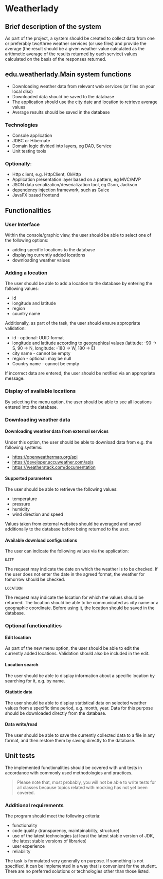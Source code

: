# Weatherlady

## Brief description of the system

As part of the project, a system should be created to collect data from one or preferably two/three weather services (or use files) and provide the average (the result should be a given weather value calculated as the arithmetic average of the results returned by each service) values calculated on the basis of the responses returned.

## edu.weatherlady.Main system functions

* Downloading weather data from relevant web services (or files on your local disc)
* Downloaded data should be saved to the database
* The application should use the city date and location to retrieve average values
* Average results should be saved in the database

### Technologies
* Console application
* JDBC or Hibernate
* Domain logic divided into layers, eg DAO, Service
* Unit testing tools

### Optionally:
* Http client, e.g. HttpClient, OkHttp
* Application presentation layer based on a pattern, eg MVC/MVP
* JSON data serialization/deserialization tool, eg Gson, Jackson
* dependency injection framework, such as Guice
* JavaFX based frontend

## Functionalities

### User Interface

Within the console/graphic view, the user should be able to select one of the following options:

* adding specific locations to the database
* displaying currently added locations
* downloading weather values

### Adding a location

The user should be able to add a location to the database by entering the following values:

* id
* longitude and latitude
* region
* country name

Additionally, as part of the task, the user should ensure appropriate validation:

* id - optional: UUID format
* longitude and latitude according to geographical values ​​(latitude: -90 -> S, 90 -> N, longitude: -180 -> W, 180 -> E)
* city name - cannot be empty
* region - optional: may be null
* Country name - cannot be empty

If incorrect data are entered, the user should be notified via an appropriate message.

### Display of available locations

By selecting the menu option, the user should be able to see all locations entered into the database.

### Downloading weather data

#### Downloading weather data from external services

Under this option, the user should be able to download data from e.g. the following systems:

* https://openweathermap.org/api
* https://developer.accuweather.com/apis
* https://weatherstack.com/documentation

#### Supported parameters

The user should be able to retrieve the following values:

* temperature
* pressure
* humidity
* wind direction and speed

Values taken from external websites should be averaged and saved additionally to the database before being returned to the user.

#### Available download configurations

The user can indicate the following values via the application:

`DATE`

The request may indicate the date on which the weather is to be checked. If the user does not enter the date in the agreed format, the weather for tomorrow should be checked.

`LOCATION`

The request may indicate the location for which the values should be returned. The location should be able to be communicated as city name or a geographic coordinate. Before using it, the location should be saved in the database.

### Optional functionalities

#### Edit location

As part of the new menu option, the user should be able to edit the currently added locations. Validation should also be included in the edit.

#### Location search

The user should be able to display information about a specific location by searching for it, e.g. by name.

#### Statistic data

The user should be able to display statistical data on selected weather values ​​from a specific time period, e.g. month, year. Data for this purpose should be downloaded directly from the database.

#### Data write/read

The user should be able to save the currently collected data to a file in any format, and then restore them by saving directly to the database.

## Unit tests

The implemented functionalities should be covered with unit tests in accordance with commonly used methodologies and practices.

> Please note that, most probably, you will not be able to write tests for all classes because topics related with mocking has not yet been covered.

### Additional requirements

The program should meet the following criteria:

* functionality
* code quality (transparency, maintainability, structure)
* use of the latest technologies (at least the latest stable version of JDK, the latest stable versions of libraries)
* user experience
* reliability

The task is formulated very generally on purpose. If something is not specified, it can be implemented in a way that is convenient for the student. There are no preferred solutions or technologies other than those listed.